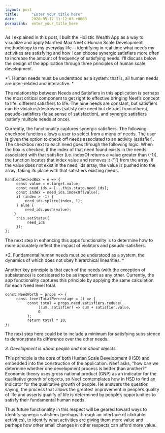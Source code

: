 ```yaml
---
layout: post
title:      "Enter your title here"
date:       2020-05-17 11:12:03 +0000
permalink:  enter_your_title_here
---
```



As I explained in this post, I built the Holistic Wealth App as a way to visualize and apply Manfred Max Neef’s Human Scale Development methodology to my everyday life— identifying in real time what needs my activities are satisfying and how I can choose synergic satisfiers more often to increase the amount of frequency of satisfying needs. I’ll discuss below the design of the application through three principles of human scale development.


*1. Human needs must be understood as a system: that is, all human needs are inter-related and interactive. *

The relationship between Needs and Satisfiers in this application is perhaps the most critical component to get right to effective bringing Neef’s concept to life. different satisfiers to life. The nine needs are constant, but satisfiers can be violators/destroyers (satisfy one need but detract from others), pseudo-satisfiers (false sense of satisfaction), and synergic satisfiers (satisfy multiple needs at once). 

Currently, the functionality captures synergic satisfiers. The following checkbox function allows a user to select from a menu of needs. The user is given the option to check off needs associated to an activity (satisfier). The checkbox next to each need goes through the following logic. When the box is checked, if the index of that need found exists in the needs associated with that satisfier (i.e. indexOf returns a value greater than (-1)), the function locates that index value and removes it (‘1’) from the array. If the value does not exist in the need_ids array, the value is pushed into the array, taking its place with that satisfiers existing needs. 

```
handleCheckedBox = e => {
     const value = e.target.value;
     const need_ids = [...this.state.need_ids];
     const index = need_ids.indexOf(value);
     if (index > -1) {
         need_ids.splice(index, 1);
     } else {
         need_ids.push(value);
    }
     this.setState({
          need_ids
     });
};
```

The next step in enhancing this apps functionality is to determine how to more accurately reflect the impact of violators and pseudo-satisfiers.

*2. Fundamental human needs must be understood as a system, the dynamics of which does not obey hierarchical linearities. *

Another key principle is that each of the needs (with the exception of subsistence) is considered to be as important as any other. Currently, the app functionality captures this principle by applying the same calculation for each Need level total. 

```
const NeedWorth = props => {
     const levelTotalPercentage = () => {
          const total = props.need.satisfiers.reduce(
               (sum, satisfier) => sum + satisfier.value,
               0
          );
          return total * 10;
};
```

The next step here could be to include a minimum for satisfying subsistence to demonstrate its difference over the other needs. 

*3. Development is about people and not about objects.*

This principle is the core of both Human Scale Development (HSD) and embedded into the construction of the application. Neef asks, “how can we determine whether one development process is better than another?” Economic theory uses gross national product (GNP) as an indicator for the qualitative growth of objects, so Neef contemplates how in HSD to find an indicator for the qualitative growth of people. He answers the question saying, the process that allows the greatest improvement in people’s quality of life and asserts qualify of life is determined by people’s opportunities to satisfy their fundamental human needs. 

Thus future functionality in this respect will be geared toward ways to identify synergic satisfiers (perhaps through an interface of clickable activities), to identify what activities are giving them more value and perhaps how other small changes in other respects can afford more value.  

